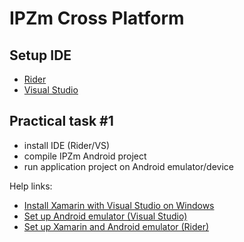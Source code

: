 # IPZm Cross Platform

## Setup IDE

- [Rider](https://www.jetbrains.com/rider/download)
- [Visual Studio](https://visualstudio.microsoft.com/)

## Practical task #1

- install IDE (Rider/VS)
- compile IPZm Android project
- run application project on Android emulator/device

Help links:
- [Install Xamarin with Visual Studio on Windows](https://learn.microsoft.com/en-us/xamarin/get-started/installation/windows)
- [Set up Android emulator (Visual Studio)](https://learn.microsoft.com/en-us/xamarin/get-started/first-app/?pivots=windows-vs2022)
- [Set up Xamarin and Android emulator (Rider)](https://www.jetbrains.com/help/rider/Xamarin.html#webinar-recording-better-xamarin-development-with-rider-for-mac)
